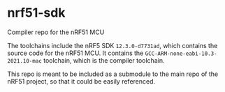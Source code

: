# nrf51-sdk
Compiler repo for the nRF51 MCU

The toolchains include the nRF5 SDK `12.3.0-d7731ad`, which contains the source code for the nRF51 MCU. It contains the `GCC-ARM-none-eabi-10.3-2021.10-mac` toolchain, which is the compiler toolchain.

This repo is meant to be included as a submodule to the main repo of the nRF51 project, so that it could be easily referenced.